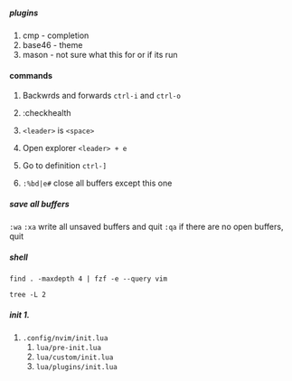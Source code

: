 ##### plugins
1. cmp - completion
1. base46 - theme
1. mason - not sure what this for or if its run

#### commands

1. Backwrds and forwards `ctrl-i` and `ctrl-o`

1.  :checkhealth
2.  `<leader>` is `<space>`
3.  Open explorer `<leader> + e`
4. Go to definition `ctrl-]`
5. `:%bd|e#` close all buffers except this one

##### save all buffers
`:wa`
`:xa` write all unsaved buffers and quit
`:qa` if there are no open buffers, quit


##### shell

`find . -maxdepth 4 | fzf -e --query vim`

`tree -L 2`




##### init 1. 

1. `.config/nvim/init.lua`
    1. `lua/pre-init.lua`
	1. `lua/custom/init.lua`
	1. `lua/plugins/init.lua`


